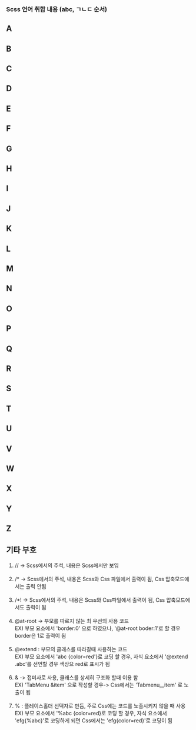 ### Scss 언어 취합 내용 (abc, ㄱㄴㄷ 순서)

## A

## B

## C

## D

## E

## F

## G

## H

## I

## J

## K

## L

## M

## N

## O

## P

## Q

## R

## S

## T

## U

## V

## W

## X

## Y

## Z

## 기타 부호

1. // -> Scss에서의 주석, 내용은 Scss에서만 보임<br>
   <br>
2. /\* -> Scss에서의 주석, 내용은 Scss와 Css 파일에서 출력이 됨, Css 압축모드에서는 출력 안됨<br>
   <br>
3. /\*! -> Scss에서의 주석, 내용은 Scss와 Css파일에서 출력이 됨, Css 압축모드에서도 출력이 됨<br>
   <br>
4. @at-root -> 부모를 따르지 않는 최 우선의 사용 코드 <br>
   EX) 부모 요소에서 'border:0' 으로 하였으나, '@at-root boder:1'로 할 경우 border은 1로 출력이 됨<br>
   <br>
5. @extend : 부모의 클래스를 따라갈때 사용하는 코드 <br>
   EX) 부모 요소에서 'abc {color=red'}로 코딩 할 경우, 자식 요소에서 '@extend .abc'를 선언할 경우 색상으 red로 표시가 됨<br>
   <br>
6. & -> 접미사로 사용, 클래스를 상세히 구조화 할때 이용 함<BR>
   EX) 'TabMenu &item' 으로 작성할 경우-> Css에서는 'Tabmenu\_\_item' 로 노출이 됨<br>
   <br>
7. % : 플레이스홀더 선택자로 만듬, 주로 Css에는 코드를 노출시키지 않을 때 사용
   EX) 부모 요소에서 '%abc {color=red}로 코딩 할 경우, 자식 요소에서 'efg{%abc}'로 코딩하게 되면 Css에서는 'efg{color=red}'로 코딩이 됨
